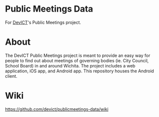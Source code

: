 # Public Meetings Data

For [DevICT](https://devict.org)'s Public Meetings project.

# About

The DevICT Public Meetings project is meant to provide an easy way for people to find out about meetings of governing bodies (ie. City Council, School Board) in and around Wichita. The project includes a web application, iOS app, and Android app. This repository houses the Android client.

# Wiki

https://github.com/devict/publicmeetings-data/wiki

